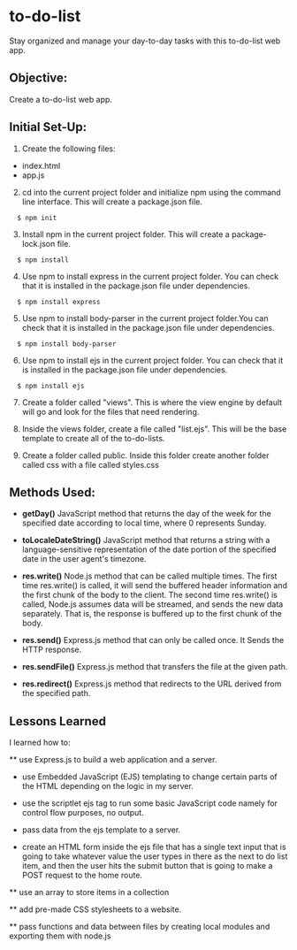 # to-do-list
Stay organized and manage your day-to-day tasks with this to-do-list web app.

## Objective:
Create a to-do-list web app.

## Initial Set-Up:
1) Create the following files:
* index.html
* app.js
2) cd into the current project folder and initialize npm using the command line interface. This will create a package.json file.
```
  $ npm init
```

3) Install npm in the current project folder. This will create a package-lock.json file. 
```
  $ npm install
```

4) Use npm to install express in the current project folder. You can check that it is installed in the package.json file under dependencies. 
```
  $ npm install express
```

5) Use npm to install body-parser in the current project folder.You can check that it is installed in the package.json file under dependencies. 
```
  $ npm install body-parser
```

6) Use npm to install ejs in the current project folder. You can check that it is installed in the package.json file under dependencies. 
```
  $ npm install ejs
```

7) Create a folder called "views". This is where the view engine by default will go and look for the files that need rendering. 

8) Inside the views folder, create a file called "list.ejs". This will be the base template to create all of the to-do-lists.

9) Create a folder called public. Inside this folder create another folder called css with a file called styles.css

## Methods Used:
* **getDay()** JavaScript method that returns the day of the week for the specified date according to local time, where 0 represents Sunday.

* **toLocaleDateString()** JavaScript method that returns a string with a language-sensitive representation of the date portion of the specified date in the user agent's timezone.

* **res.write()** Node.js method that can be called multiple times. The first time res.write() is called, it will send the buffered header information and the first chunk of the body to the client. The second time res.write() is called, Node.js assumes data will be streamed, and sends the new data separately. That is, the response is buffered up to the first chunk of the body.

* **res.send()** Express.js method that can only be called once. It Sends the HTTP response.

* **res.sendFile()** Express.js method that transfers the file at the given path. 

* **res.redirect()** Express.js method that redirects to the URL derived from the specified path.



## Lessons Learned
I learned how to:

** use Express.js to build a web application and a server.

* use Embedded JavaScript (EJS) templating to change certain parts of the HTML depending on the logic in my server.

* use the scriptlet ejs tag to run some basic JavaScript code namely for control flow purposes, no output.

* pass data from the ejs template to a server.

* create an HTML form inside the ejs file that has a single text input that is going to take whatever value the user types in there as the next to do list item, and then the user hits the submit button that is going to make a POST request to the home route.

** use an array to store items in a collection

** add pre-made CSS stylesheets to a website.

** pass functions and data between files by creating local modules and exporting them with node.js